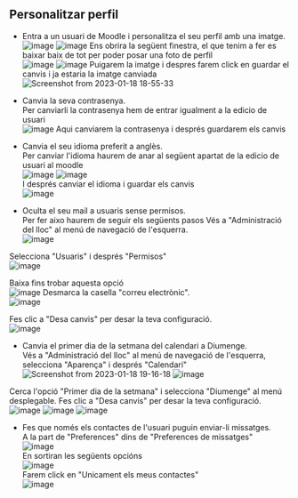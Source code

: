 ## Personalitzar perfil

* Entra a un usuari de Moodle i personalitza el seu perfil amb una imatge.                                    
![image](https://user-images.githubusercontent.com/114423396/213256262-f056f259-2b85-4809-9da4-79d0dc159a4d.png)
![image](https://user-images.githubusercontent.com/114423396/213256317-7ac6a0b4-6485-484a-8de7-5f46d08c9281.png)
Ens obrira la següent finestra, el que tenim a fer es baixar baix de tot per poder posar una foto de perfil                                                                                                   
![image](https://user-images.githubusercontent.com/114423396/213256793-c01f9794-5685-4a63-a405-b8d74fd8b046.png)
![image](https://user-images.githubusercontent.com/114423396/213257118-a03affb1-470e-4eb4-bf75-d712193617ca.png)
Puigarem la imatge i despres farem click en guardar el canvis i ja estaria la imatge canviada                      
![Screenshot from 2023-01-18 18-55-33](https://user-images.githubusercontent.com/114423396/213257986-a6fa2a2b-55d6-4a4c-8962-1eb62c1c4c63.png)
 
* Canvia la seva contrasenya.                                                                          
Per canviarli la contrasenya hem de entrar igualment a la edicio de usuari                                     
![image](https://user-images.githubusercontent.com/114423396/213258506-8c84eb07-7699-40b7-a6f8-fe9ed5bbe9d8.png)
Aqui canviarem la contrasenya i després guardarem els canvis                                                       
* Canvia el seu idioma preferit a anglès.                                                                     
Per canviar l'idioma haurem de anar al següent apartat de la edicio de usuari al moodle                            
![image](https://user-images.githubusercontent.com/114423396/213259655-4bce9b4b-36c5-4fbd-95f7-cc48fb3e28e3.png)
![image](https://user-images.githubusercontent.com/114423396/213259684-4f78b3a5-6bb7-4ea1-b9b7-96e0d93926fc.png)                                                                                          
I després canviar el idioma i guardar els canvis                                                              
![image](https://user-images.githubusercontent.com/114423396/213259772-92d7a825-adde-4b73-aa4d-7c42e3958d51.png)

* Oculta el seu mail a usuaris sense permisos.                                                                 
Per fer aixo haurem de seguir els següents pasos
Vés a "Administració del lloc" al menú de navegació de l'esquerra.                                             
![image](https://user-images.githubusercontent.com/114423396/213260515-aedc8c13-b4e5-48f5-ab87-6e1445f995bd.png)

Selecciona "Usuaris" i després "Permisos"                                                                     
![image](https://user-images.githubusercontent.com/114423396/213260608-6a6758a3-dec2-4417-96a5-f2d6deed9c41.png)

Baixa fins trobar aquesta opció                                                                               
![image](https://user-images.githubusercontent.com/114423396/213261480-1e5e1e68-6932-47c2-805f-eb4a1a702175.png)
Desmarca la casella "correu electrònic".                                                                        
![image](https://user-images.githubusercontent.com/114423396/213261594-48a8a36c-ad1f-4361-b401-3e24dca6becc.png)

Fes clic a "Desa canvis" per desar la teva configuració.                                                       
![image](https://user-images.githubusercontent.com/114423396/213261615-24a27d90-0ba8-4cb9-af17-1bd306ebe85d.png)

* Canvia el primer dia de la setmana del calendari a Diumenge.                                                             
Vés a "Administració del lloc" al menú de navegació de l'esquerra, selecciona "Aparença" i després "Calendari"                                                                                                                                                                              ![Screenshot from 2023-01-18 19-16-18](https://user-images.githubusercontent.com/114423396/213262232-dc340fa0-06fb-4413-94c2-5f0c6455f226.png)
![image](https://user-images.githubusercontent.com/114423396/213262328-82bb5819-5fe2-4302-9d11-4c7f2f0e1d74.png)

Cerca l'opció "Primer dia de la setmana" i selecciona "Diumenge" al menú desplegable.
Fes clic a "Desa canvis" per desar la teva configuració.                                                       
![image](https://user-images.githubusercontent.com/114423396/213262386-8a2afcbd-5465-4b23-9b76-5c6818c75d82.png)
![image](https://user-images.githubusercontent.com/114423396/213262418-87a9998e-1f94-4e6e-983d-03f23dfc5861.png)
![image](https://user-images.githubusercontent.com/114423396/213262485-d9564698-05aa-4bc9-983a-0cc80db0fe95.png)

* Fes que només els contactes de l'usuari puguin enviar-li missatges.                                            
A la part de "Preferences" dins de "Preferences de missatges"                                                  
![image](https://user-images.githubusercontent.com/114423396/213263771-9f3af26d-0be6-4db5-9f30-47eeebe41bb5.png)                                                                                             
En sortiran les següents opcións                                                                               
![image](https://user-images.githubusercontent.com/114423396/213263842-3abf00a1-0044-4550-8fd4-27152222ef89.png)                                                                                            
Farem click en "Unicament els meus contactes"                                                                
![image](https://user-images.githubusercontent.com/114423396/213263916-bafe31d0-ab59-43c3-b7c3-7ec54ea82c90.png)                                                                                   

